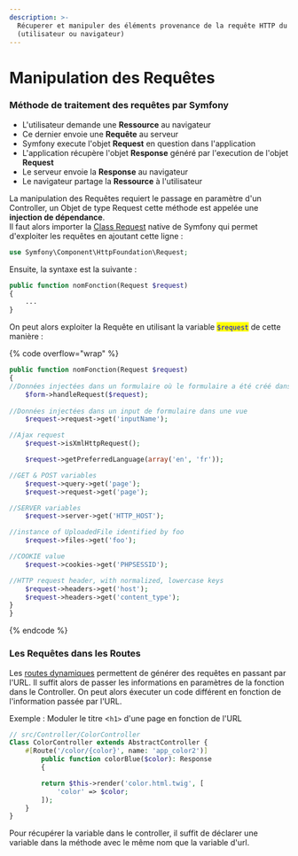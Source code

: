 ```yaml
---
description: >-
  Récuperer et manipuler des éléments provenance de la requête HTTP du client
  (utilisateur ou navigateur)
---
```


# Manipulation des Requêtes

### Méthode de traitement des requêtes par Symfony

* L'utilisateur demande une **Ressource** au navigateur
* Ce dernier envoie une **Requête** au serveur
* Symfony execute l'objet **Request** en question dans l'application
* L'application récupère l'objet **Response** généré par l'execution de l'objet **Request**
* Le serveur envoie la **Response** au navigateur
* Le navigateur partage la **Ressource** à l'utilisateur



La manipulation des Requêtes requiert le passage en paramètre d'un Controller, un Objet de type Request cette méthode est appelée une **injection de dépendance**. \
Il faut alors importer la [Class Request](https://github.com/symfony/symfony/blob/6.1/src/Symfony/Component/HttpFoundation/Request.php) native de Symfony qui permet d'exploiter les requêtes en ajoutant cette ligne :&#x20;

```php
use Symfony\Component\HttpFoundation\Request;
```

Ensuite, la syntaxe est la suivante :&#x20;

```php
public function nomFonction(Request $request)
{ 
    ...
}
```

On peut alors exploiter la Requête en utilisant la variable <mark style="color:blue;">`$request`</mark> de cette manière :&#x20;

{% code overflow="wrap" %}
```php
public function nomFonction(Request $request)
{ 
//Données injectées dans un formulaire où le formulaire a été créé dans le     Controller grace à l'instruction : $form=$this>createForm( ... );
    $form->handleRequest($request);
    
//Données injectées dans un input de formulaire dans une vue
    $request->request->get('inputName');

//Ajax request
    $request->isXmlHttpRequest();

    $request->getPreferredLanguage(array('en', 'fr'));

//GET & POST variables
    $request->query->get('page');
    $request->request->get('page');

//SERVER variables 
    $request->server->get('HTTP_HOST');

//instance of UploadedFile identified by foo
    $request->files->get('foo');

//COOKIE value
    $request->cookies->get('PHPSESSID');

//HTTP request header, with normalized, lowercase keys
    $request->headers->get('host');
    $request->headers->get('content_type');
}
}
```
{% endcode %}

### Les Requêtes dans les Routes

Les [routes dynamiques](../routes/routes-dynamiques.md) permettent de générer des requêtes en passant par l'URL. Il suffit alors de passer les informations en paramètres de la fonction dans le Controller. On peut alors éxecuter un code différent en fonction de l'information passée par l'URL.

Exemple : Moduler le titre <`h1>` d'une page en fonction de l'URL

```php
// src/Controller/ColorController
Class ColorController extends AbstractController {
    #[Route('/color/{color}', name: 'app_color2')]
        public function colorBlue($color): Response
        {

        return $this->render('color.html.twig', [
            'color' => $color;
        ]);
    }
}


```

Pour récupérer la variable dans le controller, il suffit de déclarer une variable dans la méthode avec le même nom que la variable d'url.

